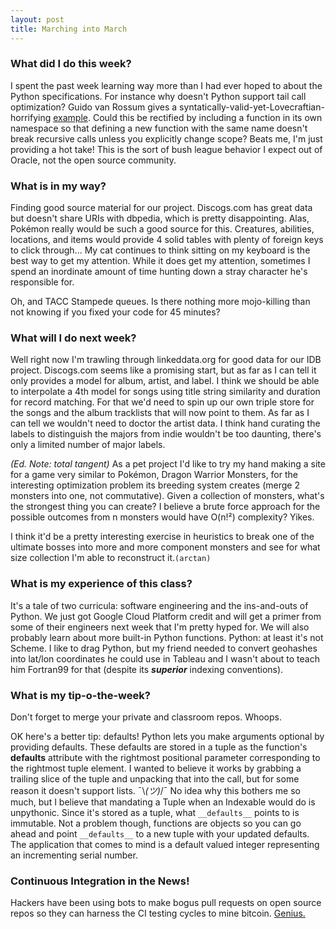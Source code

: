 ```yaml
---
layout: post
title: Marching into March
---
```


### What did I do this week?
I spent the past week learning way more than I had ever hoped to about the Python specifications. For instance why doesn't Python support tail call optimization? Guido van Rossum gives a syntatically-valid-yet-Lovecraftian-horrifying [example](http://neopythonic.blogspot.com.au/2009/04/tail-recursion-elimination.html). Could this be rectified by including a function in its own namespace so that defining a new function with the same name doesn't break recursive calls unless you explicitly change scope? Beats me, I'm just providing a hot take! This is the sort of bush league behavior I expect out of Oracle, not the open source community.

### What is in my way?
Finding good source material for our project. Discogs.com has great data but doesn't share URIs with dbpedia, which is pretty disappointing. Alas, Pokémon really would be such a good source for this. Creatures, abilities, locations, and items would provide 4 solid tables with plenty of foreign keys to click through... My cat continues to think sitting on my keyboard is the best way to get my attention. While it does get my attention, sometimes I spend an inordinate amount of time hunting down a stray character he's responsible for.

Oh, and TACC Stampede queues. Is there nothing more mojo-killing than not knowing if you fixed your code for 45 minutes?

### What will I do next week?
Well right now I'm trawling through linkeddata.org for good data for our IDB project. Discogs.com seems like a promising start, but as far as I can tell it only provides a model for album, artist, and label. I think we should be able to interpolate a 4th model for songs using title string similarity and duration for record matching. For that we'd need to spin up our own triple store for the songs and the album tracklists that will now point to them. As far as I can tell we wouldn't need to doctor the artist data. I think hand curating the labels to distinguish the majors from indie wouldn't be too daunting, there's only a limited number of major labels.

_(Ed. Note: total tangent)_ As a pet project I'd like to try my hand making a site for a game very similar to Pokémon, Dragon Warrior Monsters, for the interesting optimization problem its breeding system creates (merge 2 monsters into one, not commutative). Given a collection of monsters, what's the strongest thing you can create? I believe a brute force approach for the possible outcomes from n monsters would have O(n!&sup2;) complexity? Yikes.

I think it'd be a pretty interesting exercise in heuristics to break one of the ultimate bosses into more and more component monsters and see for what size collection I'm able to reconstruct it.`(arctan)`

### What is my experience of this class?
It's a tale of two curricula: software engineering and the ins-and-outs of Python. We just got Google Cloud Platform credit and will get a primer from some of their engineers next week that I'm pretty hyped for. We will also probably learn about more built-in Python functions. Python: at least it's not Scheme. I like to drag Python, but my friend needed to convert geohashes into lat/lon coordinates he could use in Tableau and I wasn't about to teach him Fortran99 for that (despite its _**superior**_ indexing conventions).

### What is my **tip-o-the-week**?
Don't forget to merge your private and classroom repos. Whoops.

OK here's a better tip: defaults! Python lets you make arguments optional by providing defaults. These defaults are stored in a tuple as the function's __defaults__ attribute with the rightmost positional parameter corresponding to the rightmost tuple element. I wanted to believe it works by grabbing a trailing slice of the tuple and unpacking that into the call, but for some reason it doesn't support lists. ¯\\_(ツ)_/¯ No idea why this bothers me so much, but I believe that mandating a Tuple when an Indexable would do is unpythonic. Since it's stored as a tuple, what `__defaults__` points to is immutable. Not a problem though, functions are objects so you can go ahead and point `__defaults__` to a new tuple with your updated defaults. The application that comes to mind is a default valued integer representing an incrementing serial number.

### Continuous Integration in the News!
Hackers have been using bots to make bogus pull requests on open source repos so they can harness the CI testing cycles to mine bitcoin. [Genius.](https://motherboard.vice.com/en_us/article/bitcoin-mining-github-open-source-bots)
